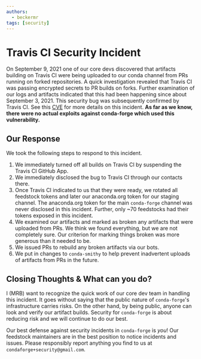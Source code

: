 ```yaml
---
authors:
  - beckermr
tags: [security]
---
```


# Travis CI Security Incident

On September 9, 2021 one of our core devs discovered that artifacts
building on Travis CI were being uploaded to our conda channel from PRs
running on forked repositories. A quick investigation revealed that
Travis CI was passing encrypted secrets to PR builds on forks. Further
examination of our logs and artifacts indicated that this had been
happening since about September 3, 2021. This security bug was
subsequently confirmed by Travis CI. See this
[CVE](https://nvd.nist.gov/vuln/detail/CVE-2021-41077) for more details
on this incident. **As far as we know, there were no actual exploits
against conda-forge which used this vulnerability.**

<!--truncate-->

## Our Response

We took the following steps to respond to this incident.

1.  We immediately turned off all builds on Travis CI by suspending the
    Travis CI GitHub App.
2.  We immediately disclosed the bug to Travis CI through our contacts
    there.
3.  Once Travis CI indicated to us that they were ready, we rotated all
    feedstock tokens and later our anaconda.org token for our staging
    channel. The anaconda.org token for the main `conda-forge` channel
    was never disclosed in this incident. Further, only ~70 feedstocks
    had their tokens exposed in this incident.
4.  We examined our artifacts and marked as broken any artifacts that
    were uploaded from PRs. We think we found everything, but we are not
    completely sure. Our criterion for marking things broken was more
    generous than it needed to be.
5.  We issued PRs to rebuild any broken artifacts via our bots.
6.  We put in changes to `conda-smithy` to help prevent inadvertent
    uploads of artifacts from PRs in the future.

## Closing Thoughts & What can you do?

I (MRB) want to recognize the quick work of our core dev team in
handling this incident. It goes without saying that the public nature of
`conda-forge`'s infrastructure carries risks. On the other hand, by
being public, anyone can look and verify our artifact builds. Security
for `conda-forge` is about reducing risk and we will continue to do our
best.

Our best defense against security incidents in `conda-forge` is _you_!
Our feedstock maintainers are in the best position to notice incidents
and issues. Please responsibly report anything you find to us at
`condaforge+security@gmail.com`.
